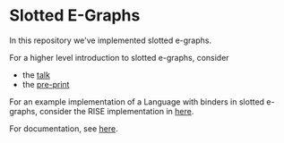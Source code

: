 Slotted E-Graphs
================

In this repository we've implemented slotted e-graphs.

For a higher level introduction to slotted e-graphs, consider
* the [talk](https://www.youtube.com/watch?v=4Cg365LVbYg)
* the [pre-print](https://michel.steuwer.info/files/publications/2024/EGRAPHS-2024.pdf)

For an example implementation of a Language with binders in slotted e-graphs,
consider the RISE implementation in [here](https://github.com/memoryleak47/slotted-egraphs/tree/main/tests/rise/mod.rs).

For documentation, see [here](https://docs.rs/slotted-egraphs/latest/slotted_egraphs/).
